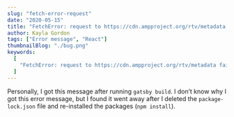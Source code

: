 ```yaml
---
slug: "fetch-error-request"
date: "2020-05-15"
title: "FetchError: request to https://cdn.ampproject.org/rtv/metadata failed, reason: socket hang up"
author: Kayla Gordon
tags: ["Error message", "React"]
thumbnailBlog: "./bug.png"
keywords:
  [
    "FetchError: request to https://cdn.ampproject.org/rtv/metadata failed, reason: socket hang up",
  ]
---
```


Personally, I got this message after running `gatsby build`. I don’t know why I got this error message, but I found it went away after I deleted the `package-lock.json` file and re-installed the packages (`npm install`).
